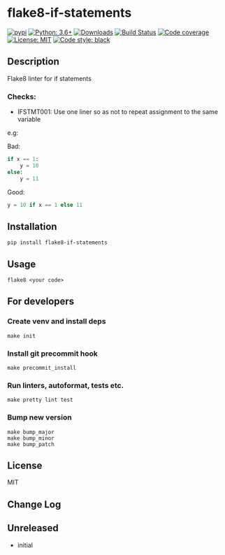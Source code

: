 # flake8-if-statements

[![pypi](https://badge.fury.io/py/flake8-if-statements.svg)](https://pypi.org/project/flake8-if-statements)
[![Python: 3.6+](https://img.shields.io/badge/Python-3.6+-blue.svg)](https://pypi.org/project/flake8-if-statements)
[![Downloads](https://img.shields.io/pypi/dm/flake8-if-statements.svg)](https://pypistats.org/packages/flake8-if-statements)
[![Build Status](https://travis-ci.org/d1618033/flake8-if-statements.svg?branch=master)](https://travis-ci.org/d1618033/flake8-if-statements)
[![Code coverage](https://codecov.io/gh/d1618033/flake8-if-statements/branch/master/graph/badge.svg)](https://codecov.io/gh/d1618033/flake8-if-statements)
[![License: MIT](https://img.shields.io/badge/License-MIT-green.svg)](https://en.wikipedia.org/wiki/MIT_License)
[![Code style: black](https://img.shields.io/badge/code%20style-black-000000.svg)](https://github.com/ambv/black)

## Description

Flake8 linter for if statements


### Checks:


* IFSTMT001: Use one liner so as not to repeat assignment to the same variable

e.g: 

Bad:

```python
if x == 1:
    y = 10
else:
    y = 11
```

Good:

```python
y = 10 if x == 1 else 11
```


## Installation

    pip install flake8-if-statements

## Usage

`flake8 <your code>`

## For developers

### Create venv and install deps

    make init

### Install git precommit hook

    make precommit_install

### Run linters, autoformat, tests etc.

    make pretty lint test

### Bump new version

    make bump_major
    make bump_minor
    make bump_patch

## License

MIT

## Change Log

Unreleased
-----

* initial
